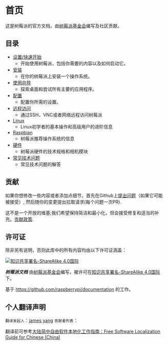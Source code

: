 # 首页

这是树莓派的官方文档，由[树莓派基金会](https://www.raspberrypi.org/)编写及社区贡献。

## 目录
- [设置/快速开始](/docs/setup/README.md)
    - 开始使用树莓派，包括你需要的内容以及如何启动它。
- [安装](/docs/installation/README.md)
    - 在你的树莓派上安装一个操作系统。
- [使用向导](/docs/usage/README.md)
    - 探索桌面和尝试所有主要的应用程序。
- [配置](/docs/configuration/README.md)
    - 配置你所需的设置。
- [远程访问](/docs/remote-access/README.md)
    - 通过SSH，VNC或者网络远程访问树莓派
- [Linux](/docs/linux/README.md)
    - Linux初学者的基本操作和高级用户的进阶信息
- [Raspbian](/docs/raspbian/README.md)
    - 树莓派推荐操作系统的信息
- [硬件](/docs/hardware/README.md)
    - 树莓派硬件的技术规格和相机模块
- [常见技术问题](/docs/technical-faq.md)
    - 常见技术问题的解答
    
## 贡献

如果你想修改一些内容或者添加点细节，首先在Github上[提出问题](http://github.com/raspberrypi/documentation/issues)（如果它可能被接受）, 然后随你的变更提出拉取请求(每个问题一次PR).

这不是一个开放的维基;我们希望保持简洁和最小化，但会接受修复和适当的补充。[贡献政策](/docs/CONTRIBUTING.md).

## 许可证

除非另有说明，否则此库中的所有内容均由以下许可证涵盖：

[![知识共享署名-ShareAlike 4.0国际](https://licensebuttons.net/l/by-sa/4.0/88x31.png)](http://creativecommons.org/licenses/by-sa/4.0/)

***树莓派文档*** 由[树莓派基金会](https://www.raspberrypi.org/)编写，被许可在[知识共享署名-ShareAlike 4.0国际](http://creativecommons.org/licenses/by-sa/4.0/)下。

基于 https://github.com/raspberrypi/documentation 的工作。

## 个人翻译声明

`翻译发起人`：[james yang](https://github.com/jamesyangget)
`贡献者列表`：

翻译前可参考[大陆简中自由软件本地化工作指南：Free Software Localization Guide for Chinese (China)](http://mirrors.ustc.edu.cn/anthon/aosc-l10n/zh_CN_l10n.pdf)
